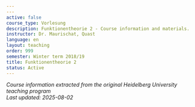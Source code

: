 ```yaml
---
---
active: false
course_type: Vorlesung
description: Funktionentheorie 2 - Course information and materials.
instructor: Dr. Maurischat, Quast
language: en
layout: teaching
order: 999
semester: Winter term 2018/19
title: Funktionentheorie 2
status: Active
---
```



*Course information extracted from the original Heidelberg University teaching program*  
*Last updated: 2025-08-02*